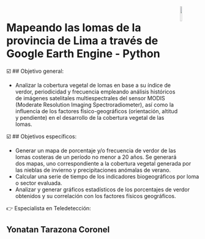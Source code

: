 <img src="https://www1.undp.org/etc/designs/projectrey/img/pnud-logo-30.svg" align="right" width = 10%/>

# Mapeando las lomas de la provincia de Lima a través de Google Earth Engine - Python 

:ballot_box_with_check: ## Objetivo general: 

- Analizar la cobertura vegetal de lomas en base a su índice de verdor, periodicidad y frecuencia empleando análisis históricos de imágenes satelitales multiespectrales del sensor MODIS (Moderate Resolution Imaging Spectroradiometer), así como la influencia de los factores físico-geográficos (orientación, altitud y pendiente) en el desarrollo de la cobertura vegetal de las lomas.

:ballot_box_with_check: ## Objetivos específicos:

- Generar un mapa de porcentaje y/o frecuencia de verdor de las lomas costeras de un período no menor a 20 años. Se generará dos mapas, uno correspondiente a la cobertura vegetal generada por las nieblas de invierno y precipitaciones anómalas de verano.
- Calcular una serie de tiempo de los indicadores biogeográficos por loma o sector evaluada.
- Analizar y generar gráficos estadísticos de los porcentajes de verdor obtenidos y su correlación con los factores físicos geográficos.

:point_right: Especialista en Teledetección:
## Yonatan Tarazona Coronel



